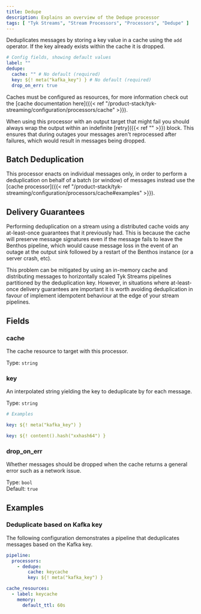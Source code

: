 ```yaml
---
title: Dedupe
description: Explains an overview of the Dedupe processor
tags: [ "Tyk Streams", "Stream Processors", "Processors", "Dedupe" ]
---
```


Deduplicates messages by storing a key value in a cache using the `add` operator. If the key already exists within the cache it is dropped.

```yml
# Config fields, showing default values
label: ""
dedupe:
  cache: "" # No default (required)
  key: ${! meta("kafka_key") } # No default (required)
  drop_on_err: true
```

Caches must be configured as resources, for more information check out the [cache documentation here]({{< ref "/product-stack/tyk-streaming/configuration/processors/cache" >}}).

When using this processor with an output target that might fail you should always wrap the output within an indefinite [retry]({{< ref "" >}}) block. This ensures that during outages your messages aren't reprocessed after failures, which would result in messages being dropped.

## Batch Deduplication

This processor enacts on individual messages only, in order to perform a deduplication on behalf of a batch (or window) of messages instead use the [cache processor]({{< ref "/product-stack/tyk-streaming/configuration/processors/cache#examples" >}}).

## Delivery Guarantees

Performing deduplication on a stream using a distributed cache voids any at-least-once guarantees that it previously had. This is because the cache will preserve message signatures even if the message fails to leave the Benthos pipeline, which would cause message loss in the event of an outage at the output sink followed by a restart of the Benthos instance (or a server crash, etc).

This problem can be mitigated by using an in-memory cache and distributing messages to horizontally scaled Tyk Streams pipelines partitioned by the deduplication key. However, in situations where at-least-once delivery guarantees are important it is worth avoiding deduplication in favour of implement idempotent behaviour at the edge of your stream pipelines.

## Fields

### cache

<!-- TODO Add Link To Cache resource -->
The cache resource to target with this processor.


Type: `string`  

### key

An interpolated string yielding the key to deduplicate by for each message.
<!-- TODO: Add link to interpolated functions This field supports [interpolation functions](/docs/configuration/interpolation#bloblang-queries). -->


Type: `string`  

```yml
# Examples

key: ${! meta("kafka_key") }

key: ${! content().hash("xxhash64") }
```

### drop_on_err

Whether messages should be dropped when the cache returns a general error such as a network issue.


Type: `bool`  
Default: `true`  

## Examples

### Deduplicate based on Kafka key

The following configuration demonstrates a pipeline that deduplicates messages based on the Kafka key.

```yaml
pipeline:
  processors:
    - dedupe:
        cache: keycache
        key: ${! meta("kafka_key") }

cache_resources:
  - label: keycache
    memory:
      default_ttl: 60s
```
